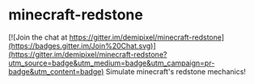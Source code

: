 # minecraft-redstone

[![Join the chat at https://gitter.im/demipixel/minecraft-redstone](https://badges.gitter.im/Join%20Chat.svg)](https://gitter.im/demipixel/minecraft-redstone?utm_source=badge&utm_medium=badge&utm_campaign=pr-badge&utm_content=badge)
Simulate minecraft's redstone mechanics!
